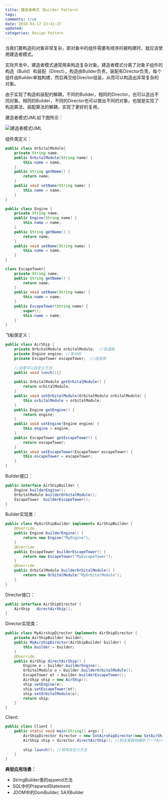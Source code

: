 ```yaml
---
title: 建造者模式（Builder Pattern）
tags:
comments: true
date: 2018-03-17 23:41:27
updated:
categories: Design Pattern
---
```

当我们要构造的对象非常复杂，即对象中的组件需要有顺序的被构建时，就应该使用建造者模式。

<!-- more -->

实际开发中，建造者模式通常用来构造复杂对象。建造者模式分离了对象子组件的构造（Build）和装配（Direct），构造由Builder负责，装配有Director负责。每个组件由Builder单独构建，然后再交给Director组装，从而可以构造出非常复杂的对象。

由于实现了构造和装配的解耦，不同的Builder，相同的Director，也可以造出不同对象。相同的Builder，不同的Director也可以做出不同的对象。也就是实现了构造算法、装配算法的解耦，实现了更好的复用。

建造者模式UML如下图所示：

![建造者模式UML](建造者模式UML.png)

组件类定义：

```java
public class OrbitalModule{
	private String name;
	public OrbitalModule(String name) {
		this.name = name;
	}
	public String getName() {
		return name;
	}
	public void setName(String name) {
		this.name = name;
	}
}
```

```java
public class Engine {
	private String name;
	public Engine(String name) {
		this.name = name;
	}
	public String getName() {
		return name;
	}
	public void setName(String name) {
		this.name = name;
	}
}
```

```java
class EscapeTower{
	private String name;
	public String getName() {
		return name;
	}
	public void setName(String name) {
		this.name = name;
	}
	public EscapeTower(String name) {
		super();
		this.name = name;
	}	
}
```

飞船类定义：

```java
public class AirShip {
	private OrbitalModule orbitalModule;  //轨道舱
	private Engine engine; //发动机
	private EscapeTower escapeTower;  //逃逸塔
	
    //这里可以自定义方法
    public void lunch(){}
    
	public OrbitalModule getOrbitalModule() {
		return orbitalModule;
	}
	public void setOrbitalModule(OrbitalModule orbitalModule) {
		this.orbitalModule = orbitalModule;
	}
	public Engine getEngine() {
		return engine;
	}
	public void setEngine(Engine engine) {
		this.engine = engine;
	}
	public EscapeTower getEscapeTower() {
		return escapeTower;
	}
	public void setEscapeTower(EscapeTower escapeTower) {
		this.escapeTower = escapeTower;
	}
}
```

Builder接口：

```java
public interface AirShipBuilder {
	Engine builderEngine();
	OrbitalModule builderOrbitalModule();
	EscapeTower  builderEscapeTower();
}
```

Builder实现类：

```java
public class MyAirShipBuilder implements AirShipBuilder {
	@Override
	public Engine builderEngine() {
		return new Engine("MyEngine");
	}
	@Override
	public EscapeTower builderEscapeTower() {
		return new EscapeTower("MyEscapeTower");
	}
	@Override
	public OrbitalModule builderOrbitalModule() {
		return new OrbitalModule("MyOrbitalModule");
	}	
}
```

Director接口：

```java
public interface AirShipDirector {
	AirShip   directAirShip();	
}
```

Director实现类：

```java
public class MyAirshipDirector implements AirShipDirector {
	private AirShipBuilder builder;
	public MyAirshipDirector(AirShipBuilder builder) {
		this.builder = builder;
	}
	@Override
	public AirShip directAirShip() {
		Engine e = builder.builderEngine();
		OrbitalModule o = builder.builderOrbitalModule();
		EscapeTower et = builder.builderEscapeTower();
		AirShip ship = new AirShip();
		ship.setEngine(e);
		ship.setEscapeTower(et);
		ship.setOrbitalModule(o);
		return ship;
	}
}
```

Client:

```java
public class Client {
	public static void main(String[] args) {
		AirShipDirector director = new SxtAirshipDirector(new SxtAirShipBuilder());
		AirShip ship = director.directAirShip(); //到这里就构建好了一个Airship
		
        ship.launch(); //调用自定义方法
	}
}
```

**典型应用场景：**

- StringBuilder类的append方法
- SQL中的PreparedStatement
- JDOM中的DomBuilder, SAXBuilder